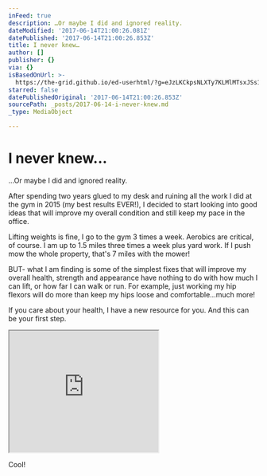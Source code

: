 ```yaml
---
inFeed: true
description: …Or maybe I did and ignored reality.
dateModified: '2017-06-14T21:00:26.081Z'
datePublished: '2017-06-14T21:00:26.853Z'
title: I never knew…
author: []
publisher: {}
via: {}
isBasedOnUrl: >-
  https://the-grid.github.io/ed-userhtml/?g=eJzLKCkpsNLXTy7KLMlMTsxJSs1LztBLzs_VL0gsKslLLSrWD430cNPPzE1MTy3WT84vAwrpJiXmgaWMDQwqjEwNdM30sgrSAf_VGjk
starred: false
datePublishedOriginal: '2017-06-14T21:00:26.853Z'
sourcePath: _posts/2017-06-14-i-never-knew.md
_type: MediaObject

---
```

# I never knew...

...Or maybe I did and ignored reality.

After spending two years glued to my desk and ruining all the work I did at the gym in 2015 (my best results EVER!), I decided to start looking into good ideas that will improve my overall condition and still keep my pace in the office.

Lifting weights is fine, I go to the gym 3 times a week. Aerobics are critical, of course. I am up to 1.5 miles three times a week plus yard work. If I push mow the whole property, that's 7 miles with the mower!

BUT- what I am finding is some of the simplest fixes that will improve my overall health, strength and appearance have nothing to do with how much I can lift, or how far I can walk or run. For example, just working my hip flexors will do more than keep my hips loose and comfortable...much more!

If you care about your health, I have a new resource for you. And this can be your first step.

<iframe src="https://the-grid.github.io/ed-userhtml/?g=eJzLKCkpsNLXTy7KLMlMTsxJSs1LztBLzs_VL0gsKslLLSrWD430cNPPzE1MTy3WT84vAwrpJiXmgaWMDQwqjEwNdM30sgrSAf_VGjk" height="244" style=""></iframe>

Cool!